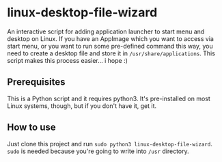 # linux-desktop-file-wizard
An interactive script for adding application launcher to start menu and desktop on Linux. If you have an AppImage which you want to access via start menu, or you want to run some pre-defined command this way, you need to create a desktop file and store it in `/usr/share/applications`. This script makes this process easier... i hope :)

## Prerequisites

This is a Python script and it requires python3. It's pre-installed on most Linux systems, though, but if you don't have it, get it.

## How to use

Just clone this project and run `sudo python3 linux-desktop-file-wizard`. `sudo` is needed because you're going to write into `/usr` directory.
